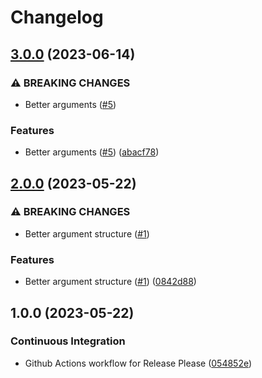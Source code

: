# Changelog

## [3.0.0](https://github.com/jmcvetta/tfc-cancel-pending/compare/v2.0.0...v3.0.0) (2023-06-14)


### ⚠ BREAKING CHANGES

* Better arguments ([#5](https://github.com/jmcvetta/tfc-cancel-pending/issues/5))

### Features

* Better arguments ([#5](https://github.com/jmcvetta/tfc-cancel-pending/issues/5)) ([abacf78](https://github.com/jmcvetta/tfc-cancel-pending/commit/abacf78fea554509989bf50310d358ac2b55f315))

## [2.0.0](https://github.com/jmcvetta/tfc-cancel-pending/compare/v1.0.0...v2.0.0) (2023-05-22)


### ⚠ BREAKING CHANGES

* Better argument structure ([#1](https://github.com/jmcvetta/tfc-cancel-pending/issues/1))

### Features

* Better argument structure ([#1](https://github.com/jmcvetta/tfc-cancel-pending/issues/1)) ([0842d88](https://github.com/jmcvetta/tfc-cancel-pending/commit/0842d88f6f853fae69a1bdcedbe949cf42a1f33b))

## 1.0.0 (2023-05-22)


### Continuous Integration

* Github Actions workflow for Release Please ([054852e](https://github.com/jmcvetta/tfc-cancel-pending/commit/054852e35602a546ad106718324c3eda7b0a3284))
